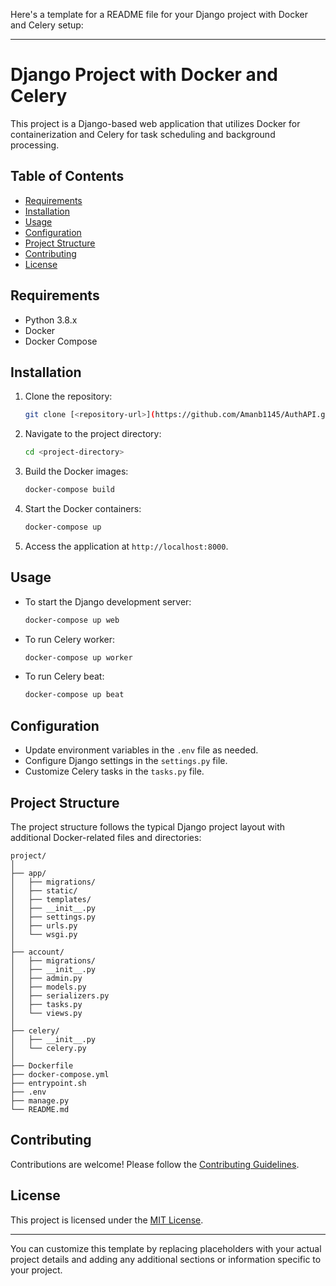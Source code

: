 Here's a template for a README file for your Django project with Docker and Celery setup:

---

# Django Project with Docker and Celery

This project is a Django-based web application that utilizes Docker for containerization and Celery for task scheduling and background processing.

## Table of Contents

- [Requirements](#requirements)
- [Installation](#installation)
- [Usage](#usage)
- [Configuration](#configuration)
- [Project Structure](#project-structure)
- [Contributing](#contributing)
- [License](#license)

## Requirements

- Python 3.8.x
- Docker
- Docker Compose

## Installation

1. Clone the repository:

   ```bash
   git clone [<repository-url>](https://github.com/Amanb1145/AuthAPI.git)
   ```

2. Navigate to the project directory:

   ```bash
   cd <project-directory>
   ```

3. Build the Docker images:

   ```bash
   docker-compose build
   ```

4. Start the Docker containers:

   ```bash
   docker-compose up
   ```

5. Access the application at `http://localhost:8000`.

## Usage

- To start the Django development server:

  ```bash
  docker-compose up web
  ```

- To run Celery worker:

  ```bash
  docker-compose up worker
  ```

- To run Celery beat:

  ```bash
  docker-compose up beat
  ```

## Configuration

- Update environment variables in the `.env` file as needed.
- Configure Django settings in the `settings.py` file.
- Customize Celery tasks in the `tasks.py` file.

## Project Structure

The project structure follows the typical Django project layout with additional Docker-related files and directories:

```
project/
│
├── app/
│   ├── migrations/
│   ├── static/
│   ├── templates/
│   ├── __init__.py
│   ├── settings.py
│   ├── urls.py
│   └── wsgi.py
│
├── account/
│   ├── migrations/
│   ├── __init__.py
│   ├── admin.py
│   ├── models.py
│   ├── serializers.py
│   ├── tasks.py
│   └── views.py
│
├── celery/
│   ├── __init__.py
│   └── celery.py
│
├── Dockerfile
├── docker-compose.yml
├── entrypoint.sh
├── .env
├── manage.py
└── README.md
```

## Contributing

Contributions are welcome! Please follow the [Contributing Guidelines](CONTRIBUTING.md).

## License

This project is licensed under the [MIT License](LICENSE).

---

You can customize this template by replacing placeholders with your actual project details and adding any additional sections or information specific to your project.

